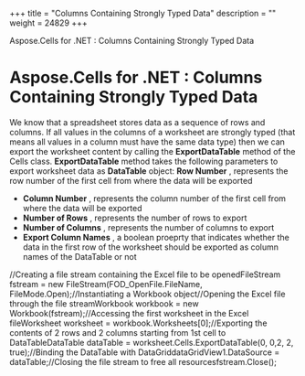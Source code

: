 +++
title = "Columns Containing Strongly Typed Data" 
description = "" 
weight = 24829 
+++

Aspose.Cells for .NET : Columns Containing Strongly Typed Data  

# Aspose.Cells for .NET : Columns Containing Strongly Typed Data


We know that a spreadsheet stores data as a sequence of rows and columns. If all values in the columns of a worksheet are strongly typed (that means all values in a column must have the same data type) then we can export the worksheet content by calling the **ExportDataTable** method of the Cells class. **ExportDataTable** method takes the following parameters to export worksheet data as **DataTable** object: **Row Number** , represents the row number of the first cell from where the data will be exported

*   **Column Number** , represents the column number of the first cell from where the data will be exported
*   **Number of Rows** , represents the number of rows to export
*   **Number of Columns** , represents the number of columns to export
*   **Export Column Names** , a boolean proeprty that indicates whether the data in the first row of the worksheet should be exported as column names of the DataTable or not

//Creating a file stream containing the Excel file to be openedFileStream fstream = new FileStream(FOD\_OpenFile.FileName, FileMode.Open);//Instantiating a Workbook object//Opening the Excel file through the file streamWorkbook workbook = new Workbook(fstream);//Accessing the first worksheet in the Excel fileWorksheet worksheet = workbook.Worksheets\[0\];//Exporting the contents of 2 rows and 2 columns starting from 1st cell to DataTableDataTable dataTable = worksheet.Cells.ExportDataTable(0, 0,2, 2, true);//Binding the DataTable with DataGriddataGridView1.DataSource = dataTable;//Closing the file stream to free all resourcesfstream.Close();

